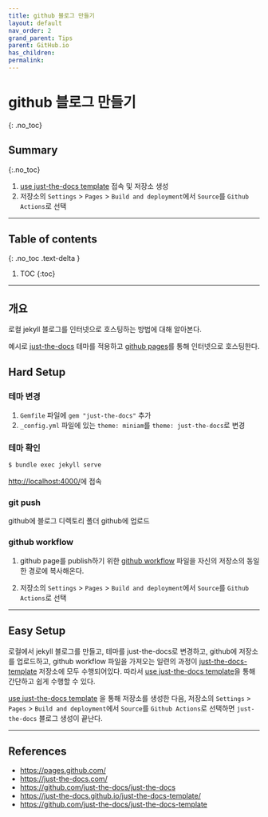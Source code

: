 ```yaml
---
title: github 블로그 만들기
layout: default
nav_order: 2
grand_parent: Tips
parent: GitHub.io
has_children:
permalink:
---
```



# github 블로그 만들기
{: .no_toc}

## Summary
{:.no_toc}

1. [use just-the-docs template](https://github.com/just-the-docs/just-the-docs-template/generate) 접속 및 저장소 생성
2. 저장소의 `Settings` > `Pages` > `Build and deployment`에서  `Source`를 `Github Actions`로 선택

***

## Table of contents
{: .no_toc .text-delta }

1. TOC
{:toc}

***

## 개요

로컬 jekyll 블로그를 인터넷으로 호스팅하는 방법에 대해 알아본다.

예시로 [just-the-docs](https://github.com/just-the-docs/just-the-docs) 테마를 적용하고 [github pages](https://pages.github.com/)를 통해 인터넷으로 호스팅한다.

## Hard Setup

### 테마 변경

1. `Gemfile` 파일에 `gem "just-the-docs"` 추가
2. `_config.yml` 파일에 있는 `theme: miniam`를 `theme: just-the-docs`로 변경

### 테마 확인
```bash
$ bundle exec jekyll serve
```
<http://localhost:4000/>에 접속

### git push

github에 블로그 디렉토리 폴더 github에 업로드

### github workflow

1. github page를 publish하기 위한 [github workflow](https://github.com/just-the-docs/just-the-docs-template/blob/main/.github/workflows/pages.yml) 파일을 자신의 저장소의 동일한 경로에 복사해온다.

2. 저장소의 `Settings` > `Pages` > `Build and deployment`에서  `Source`를 `Github Actions`로 선택

***

## Easy Setup

로컬에서 jekyll 블로그를 만들고, 테마를 just-the-docs로 변경하고, github에 저장소를 업로드하고, github workflow 파일을 가져오는 일련의 과정이 [just-the-docs-template](https://github.com/just-the-docs/just-the-docs-template) 저장소에 모두 수행되어있다. 따라서 [use just-the-docs template](https://github.com/just-the-docs/just-the-docs-template/generate)을 통해 간단하고 쉽게 수행할 수 있다.

[use just-the-docs template](https://github.com/just-the-docs/just-the-docs-template/generate) 을 통해 저장소를 생성한 다음, 저장소의 `Settings` > `Pages` > `Build and deployment`에서  `Source`를 `Github Actions`로 선택하면 `just-the-docs` 블로그 생성이 끝난다.

***

## References

- <https://pages.github.com/>
- <https://just-the-docs.com/>
- <https://github.com/just-the-docs/just-the-docs>
- <https://just-the-docs.github.io/just-the-docs-template/>
- <https://github.com/just-the-docs/just-the-docs-template>
